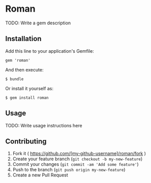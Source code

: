 # Roman

TODO: Write a gem description

## Installation

Add this line to your application's Gemfile:

    gem 'roman'

And then execute:

    $ bundle

Or install it yourself as:

    $ gem install roman

## Usage

TODO: Write usage instructions here

## Contributing

1. Fork it ( https://github.com/[my-github-username]/roman/fork )
2. Create your feature branch (`git checkout -b my-new-feature`)
3. Commit your changes (`git commit -am 'Add some feature'`)
4. Push to the branch (`git push origin my-new-feature`)
5. Create a new Pull Request
